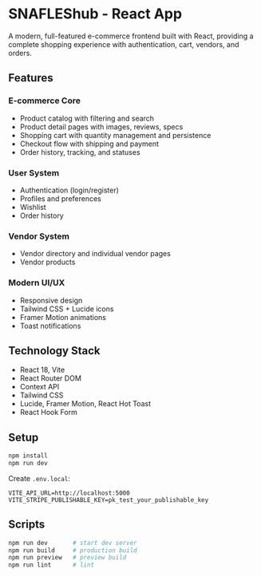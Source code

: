 # SNAFLEShub - React App

A modern, full-featured e-commerce frontend built with React, providing a complete shopping experience with authentication, cart, vendors, and orders.

## Features

### E-commerce Core
- Product catalog with filtering and search
- Product detail pages with images, reviews, specs
- Shopping cart with quantity management and persistence
- Checkout flow with shipping and payment
- Order history, tracking, and statuses

### User System
- Authentication (login/register)
- Profiles and preferences
- Wishlist
- Order history

### Vendor System
- Vendor directory and individual vendor pages
- Vendor products

### Modern UI/UX
- Responsive design
- Tailwind CSS + Lucide icons
- Framer Motion animations
- Toast notifications

## Technology Stack
- React 18, Vite
- React Router DOM
- Context API
- Tailwind CSS
- Lucide, Framer Motion, React Hot Toast
- React Hook Form

## Setup
```bash
npm install
npm run dev
```

Create `.env.local`:
```env
VITE_API_URL=http://localhost:5000
VITE_STRIPE_PUBLISHABLE_KEY=pk_test_your_publishable_key
```

## Scripts
```bash
npm run dev       # start dev server
npm run build     # production build
npm run preview   # preview build
npm run lint      # lint
```

